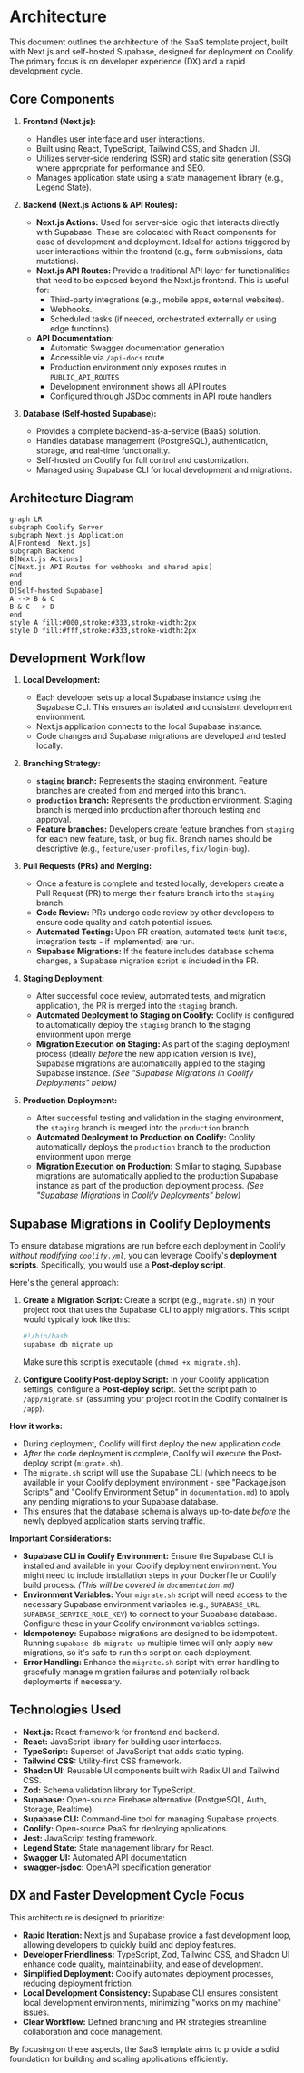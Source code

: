 # Architecture

This document outlines the architecture of the SaaS template project, built with Next.js and self-hosted Supabase, designed for deployment on Coolify. The primary focus is on developer experience (DX) and a rapid development cycle.

## Core Components

1.  **Frontend (Next.js):**

    - Handles user interface and user interactions.
    - Built using React, TypeScript, Tailwind CSS, and Shadcn UI.
    - Utilizes server-side rendering (SSR) and static site generation (SSG) where appropriate for performance and SEO.
    - Manages application state using a state management library (e.g., Legend State).

2.  **Backend (Next.js Actions & API Routes):**

    - **Next.js Actions:** Used for server-side logic that interacts directly with Supabase. These are colocated with React components for ease of development and deployment. Ideal for actions triggered by user interactions within the frontend (e.g., form submissions, data mutations).
    - **Next.js API Routes:** Provide a traditional API layer for functionalities that need to be exposed beyond the Next.js frontend. This is useful for:
      - Third-party integrations (e.g., mobile apps, external websites).
      - Webhooks.
      - Scheduled tasks (if needed, orchestrated externally or using edge functions).
    - **API Documentation:**
      - Automatic Swagger documentation generation
      - Accessible via `/api-docs` route
      - Production environment only exposes routes in `PUBLIC_API_ROUTES`
      - Development environment shows all API routes
      - Configured through JSDoc comments in API route handlers

3.  **Database (Self-hosted Supabase):**
    - Provides a complete backend-as-a-service (BaaS) solution.
    - Handles database management (PostgreSQL), authentication, storage, and real-time functionality.
    - Self-hosted on Coolify for full control and customization.
    - Managed using Supabase CLI for local development and migrations.

## Architecture Diagram

```mermaid
graph LR
subgraph Coolify Server
subgraph Next.js Application
A[Frontend  Next.js]
subgraph Backend
B[Next.js Actions]
C[Next.js API Routes for webhooks and shared apis]
end
end
D[Self-hosted Supabase]
A --> B & C
B & C --> D
end
style A fill:#000,stroke:#333,stroke-width:2px
style D fill:#fff,stroke:#333,stroke-width:2px
```

## Development Workflow

1.  **Local Development:**

    - Each developer sets up a local Supabase instance using the Supabase CLI. This ensures an isolated and consistent development environment.
    - Next.js application connects to the local Supabase instance.
    - Code changes and Supabase migrations are developed and tested locally.

2.  **Branching Strategy:**

    - **`staging` branch:** Represents the staging environment. Feature branches are created from and merged into this branch.
    - **`production` branch:** Represents the production environment. Staging branch is merged into production after thorough testing and approval.
    - **Feature branches:** Developers create feature branches from `staging` for each new feature, task, or bug fix. Branch names should be descriptive (e.g., `feature/user-profiles`, `fix/login-bug`).

3.  **Pull Requests (PRs) and Merging:**

    - Once a feature is complete and tested locally, developers create a Pull Request (PR) to merge their feature branch into the `staging` branch.
    - **Code Review:** PRs undergo code review by other developers to ensure code quality and catch potential issues.
    - **Automated Testing:** Upon PR creation, automated tests (unit tests, integration tests - if implemented) are run.
    - **Supabase Migrations:** If the feature includes database schema changes, a Supabase migration script is included in the PR.

4.  **Staging Deployment:**

    - After successful code review, automated tests, and migration application, the PR is merged into the `staging` branch.
    - **Automated Deployment to Staging on Coolify:** Coolify is configured to automatically deploy the `staging` branch to the staging environment upon merge.
    - **Migration Execution on Staging:** As part of the staging deployment process (ideally _before_ the new application version is live), Supabase migrations are automatically applied to the staging Supabase instance. _(See "Supabase Migrations in Coolify Deployments" below)_

5.  **Production Deployment:**
    - After successful testing and validation in the staging environment, the `staging` branch is merged into the `production` branch.
    - **Automated Deployment to Production on Coolify:** Coolify automatically deploys the `production` branch to the production environment upon merge.
    - **Migration Execution on Production:** Similar to staging, Supabase migrations are automatically applied to the production Supabase instance as part of the production deployment process. _(See "Supabase Migrations in Coolify Deployments" below)_

## Supabase Migrations in Coolify Deployments

To ensure database migrations are run before each deployment in Coolify _without modifying `coolify.yml`_, you can leverage Coolify's **deployment scripts**. Specifically, you would use a **Post-deploy script**.

Here's the general approach:

1.  **Create a Migration Script:** Create a script (e.g., `migrate.sh`) in your project root that uses the Supabase CLI to apply migrations. This script would typically look like this:

    ```bash
    #!/bin/bash
    supabase db migrate up
    ```

    Make sure this script is executable (`chmod +x migrate.sh`).

2.  **Configure Coolify Post-deploy Script:** In your Coolify application settings, configure a **Post-deploy script**. Set the script path to `/app/migrate.sh` (assuming your project root in the Coolify container is `/app`).

**How it works:**

- During deployment, Coolify will first deploy the new application code.
- _After_ the code deployment is complete, Coolify will execute the Post-deploy script (`migrate.sh`).
- The `migrate.sh` script will use the Supabase CLI (which needs to be available in your Coolify deployment environment - see "Package.json Scripts" and "Coolify Environment Setup" in `documentation.md`) to apply any pending migrations to your Supabase database.
- This ensures that the database schema is always up-to-date _before_ the newly deployed application starts serving traffic.

**Important Considerations:**

- **Supabase CLI in Coolify Environment:** Ensure the Supabase CLI is installed and available in your Coolify deployment environment. You might need to include installation steps in your Dockerfile or Coolify build process. _(This will be covered in `documentation.md`)_
- **Environment Variables:** Your `migrate.sh` script will need access to the necessary Supabase environment variables (e.g., `SUPABASE_URL`, `SUPABASE_SERVICE_ROLE_KEY`) to connect to your Supabase database. Configure these in your Coolify environment variables settings.
- **Idempotency:** Supabase migrations are designed to be idempotent. Running `supabase db migrate up` multiple times will only apply new migrations, so it's safe to run this script on each deployment.
- **Error Handling:** Enhance the `migrate.sh` script with error handling to gracefully manage migration failures and potentially rollback deployments if necessary.

## Technologies Used

- **Next.js:** React framework for frontend and backend.
- **React:** JavaScript library for building user interfaces.
- **TypeScript:** Superset of JavaScript that adds static typing.
- **Tailwind CSS:** Utility-first CSS framework.
- **Shadcn UI:** Reusable UI components built with Radix UI and Tailwind CSS.
- **Zod:** Schema validation library for TypeScript.
- **Supabase:** Open-source Firebase alternative (PostgreSQL, Auth, Storage, Realtime).
- **Supabase CLI:** Command-line tool for managing Supabase projects.
- **Coolify:** Open-source PaaS for deploying applications.
- **Jest:** JavaScript testing framework.
- **Legend State:** State management library for React.
- **Swagger UI:** Automated API documentation
- **swagger-jsdoc:** OpenAPI specification generation

## DX and Faster Development Cycle Focus

This architecture is designed to prioritize:

- **Rapid Iteration:** Next.js and Supabase provide a fast development loop, allowing developers to quickly build and deploy features.
- **Developer Friendliness:** TypeScript, Zod, Tailwind CSS, and Shadcn UI enhance code quality, maintainability, and ease of development.
- **Simplified Deployment:** Coolify automates deployment processes, reducing deployment friction.
- **Local Development Consistency:** Supabase CLI ensures consistent local development environments, minimizing "works on my machine" issues.
- **Clear Workflow:** Defined branching and PR strategies streamline collaboration and code management.

By focusing on these aspects, the SaaS template aims to provide a solid foundation for building and scaling applications efficiently.
